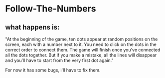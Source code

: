 # Follow-The-Numbers
## what happens is:
"At the beginning of the game, ten dots appear at random positions on the screen, each with a number next to it. You need to click on the dots in the correct order to connect them. The game will finish once you’ve connected all the dots together. But if you make a mistake, all the lines will disappear and you’ll have to start from the very first dot again."


For now it has some bugs, i'll have to fix them.
